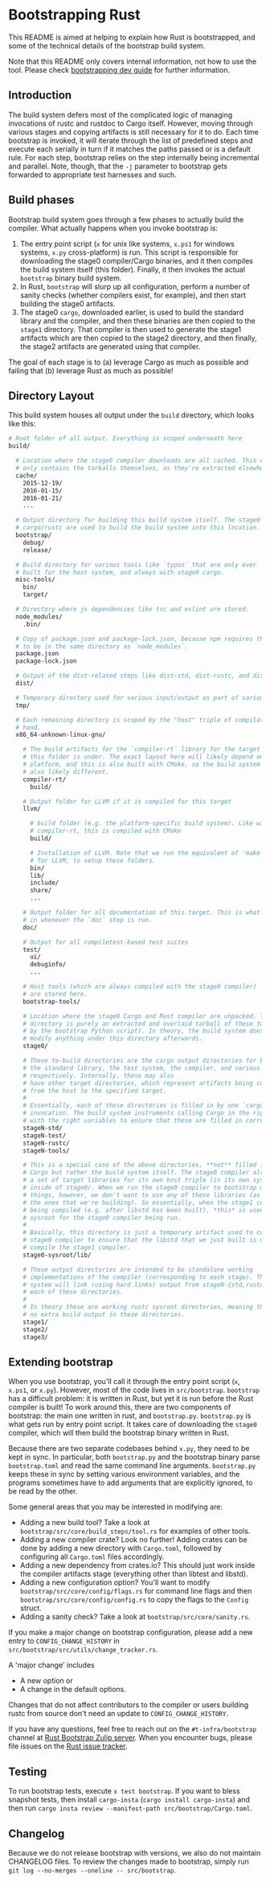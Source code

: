 # Bootstrapping Rust

This README is aimed at helping to explain how Rust is bootstrapped,
and some of the technical details of the bootstrap build system.

Note that this README only covers internal information, not how to use the tool.
Please check [bootstrapping dev guide][bootstrapping-dev-guide] for further information.

[bootstrapping-dev-guide]: https://rustc-dev-guide.rust-lang.org/building/bootstrapping/intro.html

## Introduction

The build system defers most of the complicated logic of managing invocations
of rustc and rustdoc to Cargo itself. However, moving through various stages
and copying artifacts is still necessary for it to do. Each time bootstrap
is invoked, it will iterate through the list of predefined steps and execute
each serially in turn if it matches the paths passed or is a default rule.
For each step, bootstrap relies on the step internally being incremental and
parallel. Note, though, that the `-j` parameter to bootstrap gets forwarded
to appropriate test harnesses and such.

## Build phases

Bootstrap build system goes through a few phases to actually build the
compiler. What actually happens when you invoke bootstrap is:

1. The entry point script (`x` for unix like systems, `x.ps1` for windows systems,
   `x.py` cross-platform) is run. This script is responsible for downloading the stage0
   compiler/Cargo binaries, and it then compiles the build system itself (this folder).
   Finally, it then invokes the actual `bootstrap` binary build system.
2. In Rust, `bootstrap` will slurp up all configuration, perform a number of
   sanity checks (whether compilers exist, for example), and then start building the
   stage0 artifacts.
3. The stage0 `cargo`, downloaded earlier, is used to build the standard library
   and the compiler, and then these binaries are then copied to the `stage1`
   directory. That compiler is then used to generate the stage1 artifacts which
   are then copied to the stage2 directory, and then finally, the stage2
   artifacts are generated using that compiler.

The goal of each stage is to (a) leverage Cargo as much as possible and failing
that (b) leverage Rust as much as possible!

## Directory Layout

This build system houses all output under the `build` directory, which looks
like this:

```sh
# Root folder of all output. Everything is scoped underneath here
build/

  # Location where the stage0 compiler downloads are all cached. This directory
  # only contains the tarballs themselves, as they're extracted elsewhere.
  cache/
    2015-12-19/
    2016-01-15/
    2016-01-21/
    ...

  # Output directory for building this build system itself. The stage0
  # cargo/rustc are used to build the build system into this location.
  bootstrap/
    debug/
    release/

  # Build directory for various tools like `typos` that are only ever
  # built for the host system, and always with stage0 cargo.
  misc-tools/
    bin/
    target/

  # Directory where js dependencies like tsc and eslint are stored.
  node_modules/
    .bin/

  # Copy of package.json and package-lock.json, because npm requires these
  # to be in the same directory as `node_modules`.
  package.json
  package-lock.json

  # Output of the dist-related steps like dist-std, dist-rustc, and dist-docs
  dist/

  # Temporary directory used for various input/output as part of various stages
  tmp/

  # Each remaining directory is scoped by the "host" triple of compilation at
  # hand.
  x86_64-unknown-linux-gnu/

    # The build artifacts for the `compiler-rt` library for the target that
    # this folder is under. The exact layout here will likely depend on the
    # platform, and this is also built with CMake, so the build system is
    # also likely different.
    compiler-rt/
      build/

    # Output folder for LLVM if it is compiled for this target
    llvm/

      # build folder (e.g. the platform-specific build system). Like with
      # compiler-rt, this is compiled with CMake
      build/

      # Installation of LLVM. Note that we run the equivalent of 'make install'
      # for LLVM, to setup these folders.
      bin/
      lib/
      include/
      share/
      ...

    # Output folder for all documentation of this target. This is what's filled
    # in whenever the `doc` step is run.
    doc/

    # Output for all compiletest-based test suites
    test/
      ui/
      debuginfo/
      ...

    # Host tools (which are always compiled with the stage0 compiler)
    # are stored here.
    bootstrap-tools/

    # Location where the stage0 Cargo and Rust compiler are unpacked. This
    # directory is purely an extracted and overlaid tarball of these two (done
    # by the bootstrap Python script). In theory, the build system does not
    # modify anything under this directory afterwards.
    stage0/

    # These to-build directories are the cargo output directories for builds of
    # the standard library, the test system, the compiler, and various tools,
    # respectively. Internally, these may also
    # have other target directories, which represent artifacts being compiled
    # from the host to the specified target.
    #
    # Essentially, each of these directories is filled in by one `cargo`
    # invocation. The build system instruments calling Cargo in the right order
    # with the right variables to ensure that these are filled in correctly.
    stageN-std/
    stageN-test/
    stageN-rustc/
    stageN-tools/

    # This is a special case of the above directories, **not** filled in via
    # Cargo but rather the build system itself. The stage0 compiler already has
    # a set of target libraries for its own host triple (in its own sysroot)
    # inside of stage0/. When we run the stage0 compiler to bootstrap more
    # things, however, we don't want to use any of these libraries (as those are
    # the ones that we're building). So essentially, when the stage1 compiler is
    # being compiled (e.g. after libstd has been built), *this* is used as the
    # sysroot for the stage0 compiler being run.
    #
    # Basically, this directory is just a temporary artifact used to configure the
    # stage0 compiler to ensure that the libstd that we just built is used to
    # compile the stage1 compiler.
    stage0-sysroot/lib/

    # These output directories are intended to be standalone working
    # implementations of the compiler (corresponding to each stage). The build
    # system will link (using hard links) output from stageN-{std,rustc} into
    # each of these directories.
    #
    # In theory these are working rustc sysroot directories, meaning there is
    # no extra build output in these directories.
    stage1/
    stage2/
    stage3/
```

## Extending bootstrap

When you use bootstrap, you'll call it through the entry point script
(`x`, `x.ps1`, or `x.py`). However, most of the code lives in `src/bootstrap`.
`bootstrap` has a difficult problem: it is written in Rust, but yet it is run
before the Rust compiler is built! To work around this, there are two components
of bootstrap: the main one written in rust, and `bootstrap.py`. `bootstrap.py`
is what gets run by entry point script. It takes care of downloading the `stage0`
compiler, which will then build the bootstrap binary written in Rust.

Because there are two separate codebases behind `x.py`, they need to
be kept in sync. In particular, both `bootstrap.py` and the bootstrap binary
parse `bootstrap.toml` and read the same command line arguments. `bootstrap.py`
keeps these in sync by setting various environment variables, and the
programs sometimes have to add arguments that are explicitly ignored, to be
read by the other.

Some general areas that you may be interested in modifying are:

* Adding a new build tool? Take a look at `bootstrap/src/core/build_steps/tool.rs`
  for examples of other tools.
* Adding a new compiler crate? Look no further! Adding crates can be done by
  adding a new directory with `Cargo.toml`, followed by configuring all
  `Cargo.toml` files accordingly.
* Adding a new dependency from crates.io? This should just work inside the
  compiler artifacts stage (everything other than libtest and libstd).
* Adding a new configuration option? You'll want to modify `bootstrap/src/core/config/flags.rs`
  for command line flags and then `bootstrap/src/core/config/config.rs` to copy the flags to the
  `Config` struct.
* Adding a sanity check? Take a look at `bootstrap/src/core/sanity.rs`.

If you make a major change on bootstrap configuration, please add a new entry to
`CONFIG_CHANGE_HISTORY` in `src/bootstrap/src/utils/change_tracker.rs`.

A 'major change' includes

* A new option or
* A change in the default options.

Changes that do not affect contributors to the compiler or users
building rustc from source don't need an update to `CONFIG_CHANGE_HISTORY`.

If you have any questions, feel free to reach out on the `#t-infra/bootstrap` channel
at [Rust Bootstrap Zulip server][rust-bootstrap-zulip]. When you encounter bugs,
please file issues on the [Rust issue tracker][rust-issue-tracker].

[rust-bootstrap-zulip]: https://rust-lang.zulipchat.com/#narrow/stream/t-infra.2Fbootstrap
[rust-issue-tracker]: https://github.com/rust-lang/rust/issues

## Testing

To run bootstrap tests, execute `x test bootstrap`. If you want to bless snapshot tests, then install `cargo-insta` (`cargo install cargo-insta`) and then run `cargo insta review --manifest-path src/bootstrap/Cargo.toml`.

## Changelog

Because we do not release bootstrap with versions, we also do not maintain CHANGELOG files. To
review the changes made to bootstrap, simply run `git log --no-merges --oneline -- src/bootstrap`.
